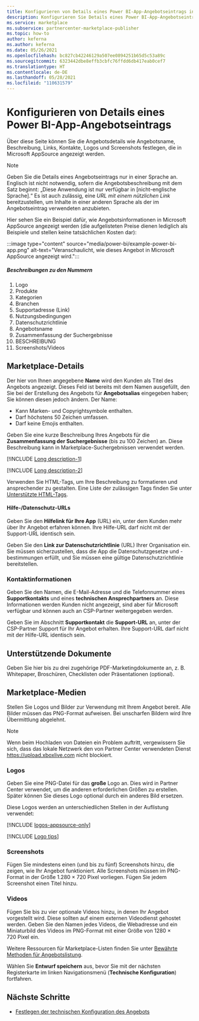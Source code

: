 ```yaml
---
title: Konfigurieren von Details eines Power BI-App-Angebotseintrags in Microsoft AppSource (Azure Marketplace)
description: Konfigurieren Sie Details eines Power BI-App-Angebotseintrags in Microsoft AppSource (Azure Marketplace).
ms.service: marketplace
ms.subservice: partnercenter-marketplace-publisher
ms.topic: how-to
author: keferna
ms.author: keferna
ms.date: 05/26/2021
ms.openlocfilehash: bc827cb42246129a507ee0894251b65d5c53a89c
ms.sourcegitcommit: 6323442dbe8effb3cbfc76ffdd6db417eab0cef7
ms.translationtype: HT
ms.contentlocale: de-DE
ms.lasthandoff: 05/28/2021
ms.locfileid: "110631579"
---
```

# <a name="configure-power-bi-app-offer-listing-details"></a>Konfigurieren von Details eines Power BI-App-Angebotseintrags

Über diese Seite können Sie die Angebotsdetails wie Angebotsname, Beschreibung, Links, Kontakte, Logos und Screenshots festlegen, die in Microsoft AppSource angezeigt werden.

> [!NOTE]
> Geben Sie die Details eines Angebotseintrags nur in einer Sprache an. Englisch ist nicht notwendig, sofern die Angebotsbeschreibung mit dem Satz beginnt: „Diese Anwendung ist nur verfügbar in [nicht-englische Sprache].“ Es ist auch zulässig, eine *URL mit einem nützlichen Link* bereitzustellen, um Inhalte in einer anderen Sprache als der im Angebotseintrag verwendeten anzubieten.

Hier sehen Sie ein Beispiel dafür, wie Angebotsinformationen in Microsoft AppSource angezeigt werden (die aufgelisteten Preise dienen lediglich als Beispiele und stellen keine tatsächlichen Kosten dar):

:::image type="content" source="media/power-bi/example-power-bi-app.png" alt-text="Veranschaulicht, wie dieses Angebot in Microsoft AppSource angezeigt wird.":::

##### <a name="call-out-descriptions"></a>Beschreibungen zu den Nummern

1. Logo
1. Produkte
1. Kategorien
1. Branchen
1. Supportadresse (Link)
1. Nutzungsbedingungen
1. Datenschutzrichtlinie
1. Angebotsname
1. Zusammenfassung der Suchergebnisse
1. BESCHREIBUNG
1. Screenshots/Videos

## <a name="marketplace-details"></a>Marketplace-Details

Der hier von Ihnen angegebene **Name** wird den Kunden als Titel des Angebots angezeigt. Dieses Feld ist bereits mit dem Namen ausgefüllt, den Sie bei der Erstellung des Angebots für **Angebotsalias** eingegeben haben; Sie können diesen jedoch ändern. Der Name:

- Kann Marken- und Copyrightsymbole enthalten.
- Darf höchstens 50 Zeichen umfassen.
- Darf keine Emojis enthalten.

Geben Sie eine kurze Beschreibung Ihres Angebots für die **Zusammenfassung der Suchergebnisse** (bis zu 100 Zeichen) an. Diese Beschreibung kann in Marketplace-Suchergebnissen verwendet werden.

[!INCLUDE [Long description-1](includes/long-description-1.md)]

[!INCLUDE [Long description-2](includes/long-description-2.md)]

Verwenden Sie HTML-Tags, um Ihre Beschreibung zu formatieren und ansprechender zu gestalten. Eine Liste der zulässigen Tags finden Sie unter [Unterstützte HTML-Tags](supported-html-tags.md).

#### <a name="helpprivacy-urls"></a>Hilfe-/Datenschutz-URLs

Geben Sie den **Hilfelink für Ihre App** (URL) ein, unter dem Kunden mehr über Ihr Angebot erfahren können. Ihre Hilfe-URL darf nicht mit der Support-URL identisch sein.

Geben Sie den **Link zur Datenschutzrichtlinie** (URL) Ihrer Organisation ein. Sie müssen sicherzustellen, dass die App die Datenschutzgesetze und -bestimmungen erfüllt, und Sie müssen eine gültige Datenschutzrichtlinie bereitstellen.

### <a name="contact-information"></a>Kontaktinformationen

Geben Sie den Namen, die E-Mail-Adresse und die Telefonnummer eines **Supportkontakts** und eines **technischen Ansprechpartners** an. Diese Informationen werden Kunden nicht angezeigt, sind aber für Microsoft verfügbar und können auch an CSP-Partner weitergegeben werden.

Geben Sie im Abschnitt **Supportkontakt** die **Support-URL** an, unter der CSP-Partner Support für Ihr Angebot erhalten. Ihre Support-URL darf nicht mit der Hilfe-URL identisch sein.

## <a name="supporting-documents"></a>Unterstützende Dokumente

Geben Sie hier bis zu drei zugehörige PDF-Marketingdokumente an, z. B. Whitepaper, Broschüren, Checklisten oder Präsentationen (optional).

## <a name="marketplace-media"></a>Marketplace-Medien

Stellen Sie Logos und Bilder zur Verwendung mit Ihrem Angebot bereit. Alle Bilder müssen das PNG-Format aufweisen. Bei unscharfen Bildern wird Ihre Übermittlung abgelehnt.

>[!NOTE]
>Wenn beim Hochladen von Dateien ein Problem auftritt, vergewissern Sie sich, dass das lokale Netzwerk den von Partner Center verwendeten Dienst https://upload.xboxlive.com nicht blockiert.

### <a name="logos"></a>Logos

Geben Sie eine PNG-Datei für das **große** Logo an. Dies wird in Partner Center verwendet, um die anderen erforderlichen Größen zu erstellen. Später können Sie dieses Logo optional durch ein anderes Bild ersetzen.

Diese Logos werden an unterschiedlichen Stellen in der Auflistung verwendet:

[!INCLUDE [logos-appsource-only](includes/logos-appsource-only.md)]

[!INCLUDE [Logo tips](includes/graphics-suggestions.md)]

### <a name="screenshots"></a>Screenshots

Fügen Sie mindestens einen (und bis zu fünf) Screenshots hinzu, die zeigen, wie Ihr Angebot funktioniert. Alle Screenshots müssen im PNG-Format in der Größe 1.280 × 720 Pixel vorliegen. Fügen Sie jedem Screenshot einen Titel hinzu.

### <a name="videos"></a>Videos

Fügen Sie bis zu vier optionale Videos hinzu, in denen Ihr Angebot vorgestellt wird. Diese sollten auf einem externen Videodienst gehostet werden. Geben Sie den Namen jedes Videos, die Webadresse und ein Miniaturbild des Videos im PNG-Format mit einer Größe von 1280 × 720 Pixel ein.

Weitere Ressourcen für Marketplace-Listen finden Sie unter [Bewährte Methoden für Angebotslistung](gtm-offer-listing-best-practices.md).

Wählen Sie **Entwurf speichern** aus, bevor Sie mit der nächsten Registerkarte im linken Navigationsmenü (**Technische Konfiguration**) fortfahren.

## <a name="next-steps"></a>Nächste Schritte

- [Festlegen der technischen Konfiguration des Angebots](power-bi-app-technical-configuration.md)
